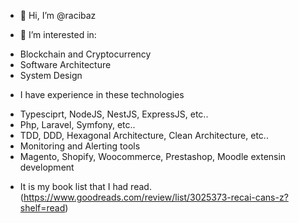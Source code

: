 - 👋 Hi, I’m @racibaz

- 👀 I’m interested in:
* Blockchain and Cryptocurrency
* Software Architecture
* System Design

- I have experience in these technologies
* Typesciprt, NodeJS, NestJS, ExpressJS, etc..
* Php, Laravel, Symfony, etc..
* TDD, DDD, Hexagonal Architecture, Clean Architecture, etc..
* Monitoring and Alerting tools
* Magento, Shopify, Woocommerce, Prestashop, Moodle extensin development
- It is my book list that I had read. (https://www.goodreads.com/review/list/3025373-recai-cans-z?shelf=read)
